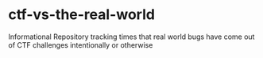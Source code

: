 # ctf-vs-the-real-world
Informational Repository tracking times that real world bugs have come out of CTF challenges intentionally or otherwise
